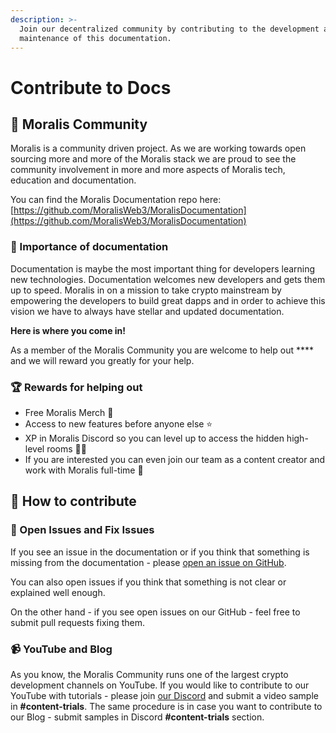 ```yaml
---
description: >-
  Join our decentralized community by contributing to the development and
  maintenance of this documentation.
---
```


# Contribute to Docs

## 🤝 Moralis Community

Moralis is a community driven project. As we are working towards open sourcing more and more of the Moralis stack we are proud to see the community involvement in more and more aspects of Moralis tech, education and documentation.

You can find the Moralis Documentation repo here: [https://github.com/MoralisWeb3/MoralisDocumentation](https://github.com/MoralisWeb3/MoralisDocumentation)

### 🤔 Importance of documentation

Documentation is maybe the most important thing for developers learning new technologies. Documentation welcomes new developers and gets them up to speed. Moralis in on a mission to take crypto mainstream by empowering the developers to build great dapps and in order to achieve this vision we have to always have stellar and updated documentation.

**Here is where you come in!**&#x20;

As a member of the Moralis Community you are welcome to help out \*\*\*\* and we will reward you greatly for your help.

### 🏆 Rewards for helping out

- Free Moralis Merch 🤩
- Access to new features before anyone else ⭐️
- XP in Moralis Discord so you can level up to access the hidden high-level rooms 🧙‍♂️
- If you are interested you can even join our team as a content creator and work with Moralis full-time 🤯

## 💪 How to contribute

### 🛑 Open Issues and Fix Issues

If you see an issue in the documentation or if you think that something is missing from the documentation - please [open an issue on GitHub](https://github.com/MoralisWeb3/MoralisDocumentation/issues).

You can also open issues if you think that something is not clear or explained well enough.

On the other hand - if you see open issues on our GitHub - feel free to submit pull requests fixing them.

### 📹 YouTube and Blog

As you know, the Moralis Community runs one of the largest crypto development channels on YouTube. If you would like to contribute to our YouTube with tutorials - please join [our Discord](https://moralis.io/mage) and submit a video sample in **#content-trials**. The same procedure is in case you want to contribute to our Blog - submit samples in Discord **#content-trials** section.
